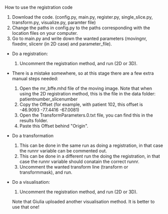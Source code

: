 How to use the registration code

1. Download the code. (config.py, main.py, register.py, single_slice.py, transform.py, visualize.py, paramter file)
2. Change the paths in config.py to the paths corresponding with the location files on your computer.
3. Go to main.py and write down the wanted parameters (movingnr, fixednr, slicenr (in 2D case) and parameter_file).
  - Do a registration:
    1. Uncomment the registration method, and run (2D or 3D).
    
- There is a mistake somewhere, so at this stage there are a few extra manual steps needed:
  1. Open the mr_bffe.mhd file of the moving image. Note that when using the 2D registration method, this is the file in the data folder: patientnumber_slicenumber
  2. Copy the Offset (for example, with patient 102, this offset is -46.9093 -77.4416 -67.0081)
  3. Open the TransformParameters.0.txt file, you can find this in the results folder.
  4. Paste this Offset behind "Origin".
    
- Do a transformation
  1. This can be done in the same run as doing a registration, in that case the runnr variable can be commented out.
  2. This can be done in a different run the doing the registration, in that case the runnr variable should conatain the correct runnr.
  3. Uncomment the wanted transform line (transform or transformmask), and run.
- Do a visualisation:
  1. Uncomment the registration method, and run (2D or 3D).
  
  Note that Giulia uploaded another visualisation method. It is better to use that one! 
